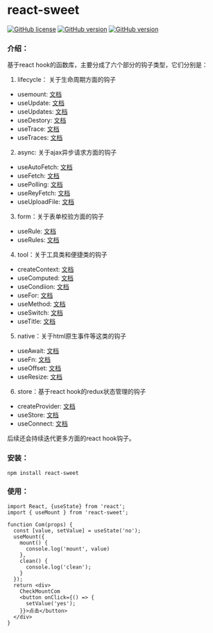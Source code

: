# react-sweet

[![GitHub license](https://img.shields.io/github/license/chenzhaolong/react-sweet)](https://github.com/chenzhaolong/react-sweet/blob/master/LICENSE)   [![GitHub version](https://img.shields.io/badge/npm-v1.0.0-brightgreen)](https://github.com/chenzhaolong/react-sweet/blob/master/LICENSE) [![GitHub version](https://img.shields.io/badge/docs-100%25-orange)](https://github.com/chenzhaolong/react-sweet/blob/master/LICENSE)

### 介绍：

基于react hook的函数库，主要分成了六个部分的钩子类型，它们分别是：
1. lifecycle： 关于生命周期方面的钩子

- usemount: [文档](https://github.com/chenzhaolong/react-sweet/blob/master/doc/lifecycle/useMount.md)
- useUpdate: [文档](https://github.com/chenzhaolong/react-sweet/blob/master/doc/lifecycle/useUpdate.md)
- useUpdates: [文档](https://github.com/chenzhaolong/react-sweet/blob/master/doc/lifecycle/useUpdates.md)
- useDestory: [文档](https://github.com/chenzhaolong/react-sweet/blob/master/doc/lifecycle/useDestory.md)
- useTrace: [文档](https://github.com/chenzhaolong/react-sweet/blob/master/doc/lifecycle/useTrace.md)
- useTraces: [文档](https://github.com/chenzhaolong/react-sweet/blob/master/doc/lifecycle/useTraces.md)

2. async: 关于ajax异步请求方面的钩子
- useAutoFetch: [文档](https://github.com/chenzhaolong/react-sweet/blob/master/doc/async/useAutoFetch.md)
- useFetch: [文档](https://github.com/chenzhaolong/react-sweet/blob/master/doc/async/useFetch.md)
- usePolling: [文档](https://github.com/chenzhaolong/react-sweet/blob/master/doc/async/usePolling.md)
- useReyFetch: [文档](https://github.com/chenzhaolong/react-sweet/blob/master/doc/async/useReyFetch.md)
- useUploadFile: [文档](https://github.com/chenzhaolong/react-sweet/blob/master/doc/async/useUploadFile.md)


3. form：关于表单校验方面的钩子
- useRule: [文档](https://github.com/chenzhaolong/react-sweet/blob/master/doc/form/useRule.md)
- useRules: [文档](https://github.com/chenzhaolong/react-sweet/blob/master/doc/form/useRules.md)


4. tool：关于工具类和便捷类的钩子
- createContext: [文档](https://github.com/chenzhaolong/react-sweet/blob/master/doc/tool/createContext.md)
- useComputed: [文档](https://github.com/chenzhaolong/react-sweet/blob/master/doc/tool/useComputed.md)
- useCondiion: [文档](https://github.com/chenzhaolong/react-sweet/blob/master/doc/tool/useCondiion.md)
- useFor: [文档](https://github.com/chenzhaolong/react-sweet/blob/master/doc/tool/useFor.md)
- useMethod: [文档](https://github.com/chenzhaolong/react-sweet/blob/master/doc/tool/useMethod.md)
- useSwitch: [文档](https://github.com/chenzhaolong/react-sweet/blob/master/doc/tool/useSwitch.md)
- useTitle: [文档](https://github.com/chenzhaolong/react-sweet/blob/master/doc/tool/useTitle.md)


5. native：关于html原生事件等这类的钩子
- useAwait: [文档](https://github.com/chenzhaolong/react-sweet/blob/master/doc/native/useAwait.md)
- useFn: [文档](https://github.com/chenzhaolong/react-sweet/blob/master/doc/native/useFn.md)
- useOffset: [文档](https://github.com/chenzhaolong/react-sweet/blob/master/doc/native/useOffset.md)
- useResize: [文档](https://github.com/chenzhaolong/react-sweet/blob/master/doc/native/useResize.md)

6. store：基于react hook的redux状态管理的钩子
- createProvider: [文档](https://github.com/chenzhaolong/react-sweet/blob/master/doc/store/createProvider.md)
- useStore: [文档](https://github.com/chenzhaolong/react-sweet/blob/master/doc/store/useStore.md)
- useConnect: [文档](https://github.com/chenzhaolong/react-sweet/blob/master/doc/store/useConnect.md)

后续还会持续迭代更多方面的react hook钩子。


### 安装：


```
npm install react-sweet
```

### 使用：

```
import React, {useState} from 'react';
import { useMount } from 'react-sweet';

function Com(props) {
  const [value, setValue] = useState('no');
  useMount({
    mount() {
      console.log('mount', value)
    },
    clean() {
      console.log('clean');
    }
  });
  return <div>
    CheckMountCom
    <button onClick={() => {
      setValue('yes');
    }}>点击</button>
  </div>
}
```
